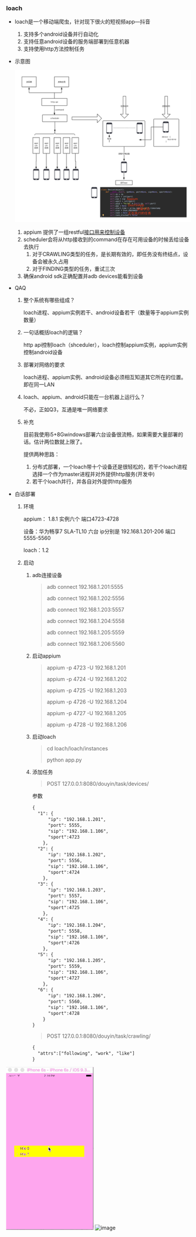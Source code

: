 ### loach

- loach是一个移动端爬虫，针对现下很火的短视频app—抖音

  1. 支持多个android设备并行自动化
  2. 支持任意android设备的服务端部署到任意机器
  3. 支持使用http方法控制任务

- 示意图

  ![](https://github.com/daxingshen/imgines/raw/master/loach_示意图修正.png)

  1. appium 提供了一组restful[接口用来控制设备](https://github.com/SeleniumHQ/selenium/wiki/JsonWireProtocol#session-1)
  2. scheduler会将从http接收到的command在存在可用设备的时候丢给设备去执行
     1. 对于CRAWLING类型的任务，是长期有效的，即任务没有终结点，设备会被永久占用
     2. 对于FINDING类型的任务，重试三次
  3. 确保android sdk正确配置并adb devices能看到设备

- QAQ

  1. 整个系统有哪些组成？

     loach进程、appium实例若干、android设备若干（数量等于appium实例数量）

  2. 一句话概括loach的逻辑？

     http api控制loach（shceduler），loach控制appium实例，appium实例控制android设备

  3. 部署对网络的要求

     loach进程、appium实例、android设备必须相互知道其它所在的位置。即在同一LAN

  4. loach、appium、android只能在一台机器上运行么？

     不必，正如Q3，互通是唯一网络要求

  5. 补充

     目前我使用i5+8Gwindows部署六台设备很流畅，如果需要大量部署的话。估计两位数就上限了。

     提供两种思路：

     1. 分布式部署，一个loach带十个设备还是很轻松的，若干个loach进程选择一个作为master进程并对外提供http服务(开发中)
     2. 若干个loach并行，并各自对外提供http服务

- 白话部署

     1. 环境

        appium： 1.8.1 实例六个 端口4723-4728

        设备：华为畅享7 SLA-TL10 六台 ip分别是 192.168.1.201-206 端口 5555-5560

        loach：1.2

     2. 启动

        1. adb连接设备

           > adb connect 192.168.1.201:5555
           >
           > adb connect 192.168.1.202:5556
           >
           > adb connect 192.168.1.203:5557
           >
           > adb connect 192.168.1.204:5558
           >
           > adb connect 192.168.1.205:5559
           >
           > adb connect 192.168.1.206:5560

        2. 启动appium

           > appium -p 4723 -U 192.168.1.201
           >
           > appium -p 4724 -U 192.168.1.202
           >
           > appium -p 4725 -U 192.168.1.203
           >
           > appium -p 4726 -U 192.168.1.204
           >
           > appium -p 4727 -U 192.168.1.205
           >
           > appium -p 4728 -U 192.168.1.206

        3. 启动loach

           > cd loach/loach/instances
           >
           > python app.py

        4. 添加任务

           >  POST 127.0.0.1:8080/douyin/task/devices/

           参数

           ```
           {
             "1": {
                 "ip": "192.168.1.201",
                 "port": 5555,
                 "sip": "192.168.1.106",
                 "sport":4723
               },
             "2": {
                 "ip": "192.168.1.202",
                 "port": 5556,
                 "sip": "192.168.1.106",
                 "sport":4724
               },
             "3": {
                 "ip": "192.168.1.203",
                 "port": 5557,
                 "sip": "192.168.1.106",
                 "sport":4725
               },
             "4": {
                 "ip": "192.168.1.204",
                 "port": 5558,
                 "sip": "192.168.1.106",
                 "sport":4726
               },
             "5": {
                 "ip": "192.168.1.205",
                 "port": 5559,
                 "sip": "192.168.1.106",
                 "sport":4727
               },
             "6": {
                 "ip": "192.168.1.206",
                 "port": 5560,
                 "sip": "192.168.1.106",
                 "sport":4728
               }
           }
           ```

           > POST 127.0.0.1:8080/douyin/task/crawling/

           ```
           {
             "attrs":["following", "work", "like"]
           }
           ```

           
![image](https://github.com/Yesi-hoang/TaoBaoTopLine/blob/master/Gif/TaoBaoTopLineGif.gif)
![image](https://s19.aconvert.com/convert/p3r68-cdx67/ps2td-gga98.gif)

     

        

   
     



